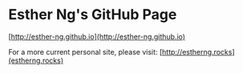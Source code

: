 # Esther Ng's GitHub Page

[http://esther-ng.github.io](http://esther-ng.github.io)

For a more current personal site, please visit: [http://estherng.rocks](estherng.rocks)
